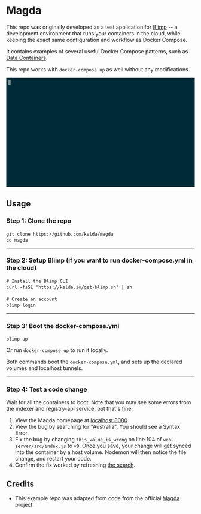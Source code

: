 # Magda

This repo was originally developed as a test application for
[Blimp](https://kelda.io/blimp) -- a development environment that runs your
containers in the cloud, while keeping the exact same configuration and
workflow as Docker Compose.

It contains examples of several useful Docker Compose patterns, such as [Data
Containers](TODO).

This repo works with `docker-compose up` as well without any modifications.

![blimp up](./docs/up.gif)

## Usage

### Step 1: Clone the repo

```shell
git clone https://github.com/kelda/magda
cd magda
```

---

### Step 2: Setup Blimp (if you want to run docker-compose.yml in the cloud)

```shell
# Install the Blimp CLI
curl -fsSL 'https://kelda.io/get-blimp.sh' | sh

# Create an account
blimp login
```

---

### Step 3: Boot the docker-compose.yml

```shell
blimp up
```

Or run `docker-compose up` to run it locally.

Both commands boot the `docker-compose.yml`, and sets up the declared volumes
and localhost tunnels.

---

### Step 4: Test a code change

Wait for all the containers to boot. Note that you may see some errors from the
indexer and registry-api service, but that's fine.

1. View the Magda homepage at [localhost:8080](http://localhost:8080).
1. View the bug by searching for "Australia". You should see a Syntax Error.
1. Fix the bug by changing `this_value_is_wrong` on line 104 of
   `web-server/src/index.js` to `v0`. Once you save, your change will get
   synced into the container by a host volume. Nodemon will then notice the
   file change, and restart your code.
1. Confirm the fix worked by refreshing [the search](http://localhost:8080/search?q=australia).

## Credits
* This example repo was adapted from code from the official
[Magda](https://github.com/magda-io/magda) project. 
